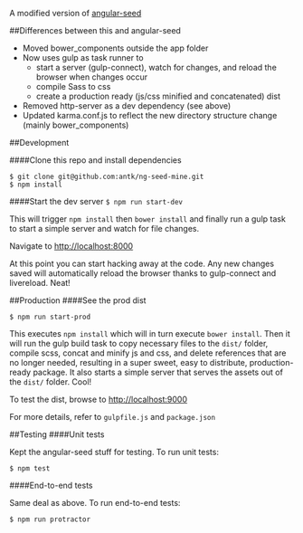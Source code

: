 A modified version of [angular-seed](https://github.com/angular/angular-seed)

##Differences between this and angular-seed
* Moved bower_components outside the app folder
* Now uses gulp as task runner to
  * start a server (gulp-connect), watch for changes, and reload the browser when changes occur
  * compile Sass to css
  * create a production ready (js/css minified and concatenated) dist
* Removed http-server as a dev dependency (see above)
* Updated karma.conf.js to reflect the new directory structure change (mainly bower_components)

##Development

####Clone this repo and install dependencies

```
$ git clone git@github.com:antk/ng-seed-mine.git
$ npm install
```

####Start the dev server
```$ npm run start-dev```

This will trigger `npm install` then `bower install` and finally run a gulp task to start a simple server and watch for file changes.

Navigate to [http://localhost:8000](http://localhost:8000)

At this point you can start hacking away at the code.  Any new changes saved will automatically reload the browser thanks to gulp-connect and livereload.  Neat!

##Production
####See the prod dist

```$ npm run start-prod```

This executes `npm install` which will in turn execute `bower install`.  Then it will run the gulp build task to copy necessary files to the `dist/` folder, compile scss, concat and minify js and css, and delete references that are no longer needed, resulting in a super sweet, easy to distribute, production-ready package.  It also starts a simple server that serves the assets out of the `dist/` folder.  Cool!

To test the dist, browse to [http://localhost:9000](http://localhost:9000)

For more details, refer to `gulpfile.js` and `package.json`

##Testing
####Unit tests

Kept the angular-seed stuff for testing.  To run unit tests:

```$ npm test```

####End-to-end tests

Same deal as above.  To run end-to-end tests:

```$ npm run protractor```
